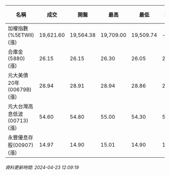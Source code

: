 | 名稱 | 成交 | 開盤 | 最高 | 最低 | 均價 | 成交金額(億) | 昨收 | 漲跌幅 | 漲跌 | 總量 | 昨量 | 振幅 |
| -------- | -------- | -------- | -------- |-------- | -------- | -------- |-------- |-------- |-------- | -------- | -------- |-------- |
|加權指數(%5ETWII) (漲)|19,621.60|19,564.38|19,709.00|19,509.74|-|2,496.58|19,411.22|1.08%|210.38|5,501,831|0|1.03%|
|合庫金(5880) (漲)|26.15|26.15|26.30|26.05|26.18|1.19|26.10|0.19%|0.05|4,559|12,105|0.96%|
|元大美債20年(00679B) (漲)|28.94|28.91|28.94|28.86|28.91|5.62|28.77|0.59%|0.17|19,422|45,127|0.28%|
|元大台灣高息低波(00713) (漲)|54.60|54.80|55.00|54.30|54.54|2.20|54.55|0.09%|0.05|4,026|6,350|1.28%|
|永豐優息存股(00907) (漲)|14.97|14.90|15.01|14.90|14.96|0.218|14.89|0.54%|0.08|1,457|4,358|0.74%|
###### 資料更新時間: 2024-04-23 12:09:19